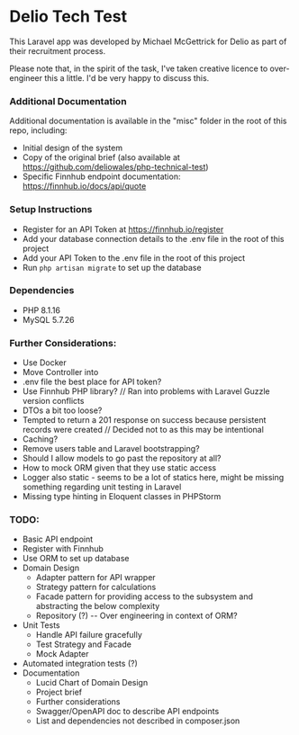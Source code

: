 # Delio Tech Test
This Laravel app was developed by Michael McGettrick for Delio as part of their recruitment process.

Please note that, in the spirit of the task, I've taken creative licence to over-engineer this a little. I'd be very happy to discuss this. 

### Additional Documentation
Additional documentation is available in the "misc" folder in the root of this repo, including:
* Initial design of the system
* Copy of the original brief (also available at https://github.com/deliowales/php-technical-test)
* Specific Finnhub endpoint documentation: https://finnhub.io/docs/api/quote

### Setup Instructions
* Register for an API Token at https://finnhub.io/register
* Add your database connection details to the .env file in the root of this project
* Add your API Token to the .env file in the root of this project
* Run `php artisan migrate` to set up the database

### Dependencies
- PHP 8.1.16
- MySQL 5.7.26

### Further Considerations:
- Use Docker
- Move Controller into 
- .env file the best place for API token?
- Use Finnhub PHP library? // Ran into problems with Laravel Guzzle version conflicts
- DTOs a bit too loose?
- Tempted to return a 201 response on success because persistent records were created // Decided not to as this may be intentional
- Caching?
- Remove users table and Laravel bootstrapping?
- Should I allow models to go past the repository at all?
- How to mock ORM given that they use static access
- Logger also static - seems to be a lot of statics here, might be missing something regarding unit testing in Laravel
- Missing type hinting in Eloquent classes in PHPStorm

### TODO:
- Basic API endpoint
- Register with Finnhub
- Use ORM to set up database
- Domain Design
  - Adapter pattern for API wrapper
  - Strategy pattern for calculations
  - Facade pattern for providing access to the subsystem and abstracting the below complexity
  - Repository (?) -- Over engineering in context of ORM?
- Unit Tests
  - Handle API failure gracefully
  - Test Strategy and Facade
  - Mock Adapter
- Automated integration tests (?)
- Documentation
  - Lucid Chart of Domain Design
  - Project brief
  - Further considerations
  - Swagger/OpenAPI doc to describe API endpoints
  - List and dependencies not described in composer.json


